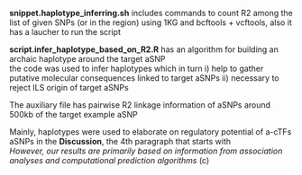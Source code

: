 **snippet.haplotype_inferring.sh** includes commands to count R2 among the list of given SNPs (or in the region) using 1KG and bcftools + vcftools, also it has a laucher to run the script <br>

**script.infer_haplotype_based_on_R2.R** has an algorithm for building an archaic haplotype around the target aSNP  <br>
the code was used to infer haplotypes which in turn i) help to gather putative molecular consequences linked to target aSNPs ii) necessary to reject ILS origin of target aSNPs <br>

The auxiliary file has pairwise R2 linkage information of aSNPs around 500kb of the target example aSNP <br>

Mainly, haplotypes were used to elaborate on regulatory potential of a-cTFs aSNPs in the **Discussion**, the 4th paragraph that starts with <br>
*However, our results are primarily based on information from association analyses and computational prediction algorithms* (c)
